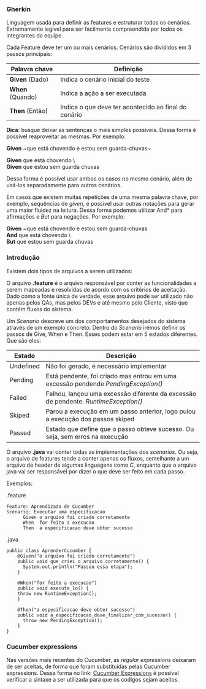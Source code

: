 ### Gherkin

Linguagem usada para definir as features e estruturar todos os cenários. Extremamente legível para ser facilmente compreendida por todos os integrantes da equipe.

Cada Feature deve ter um ou mais cenários. Cenários são divididos em 3 passos principais:

| Palavra chave   | Definição                                           |
|-----------------|-----------------------------------------------------|
|**Given** (Dado) | Indica o cenário inicial do teste                   |
|**When** (Quando)| Indica a ação a ser executada                       |
|**Then** (Então) | Indica o que deve ter acontecido ao final do cenário|

**Dica**: busque deixar as sentenças o mais simples possíveis. Dessa forma é possível reaproveitar as mesmas. Por exemplo:

   **Given** ~que está chovendo e estou sem guarda-chuvas~

   **Given** que está chovendo \                          
   **Given** que estou sem guarda chuvas                  

Dessa forma é possível usar ambos os casos no mesmo cenário, além de usá-los separadamente para outros cenários.

Em casos que existem muitas repetições de uma mesma palavra chave, por exemplo, sequências de *given*, é possível usar outras notações para gerar uma maior fluidez na leitura. Dessa forma podemos utilizar And* para afirmações e *But* para negações. Por exemplo:

   **Given** ~que está chovendo e estou sem guarda-chuvas \
   **And** que está chovendo \                          
   **But** que estou sem guarda chuvas    

### Introdução

Existem dois tipos de arquivos a serem utilizados:

O arquivo **.feature** é o arquivo responsável por conter as funcionalidades a serem mapeadas e resolvidas de acordo com os critérios de aceitação. Dado como a fonte única de verdade, esse arquivo pode ser utilizado não apenas pelos QAs, mas pelos DEVs e até mesmo pelo Cliente, visto que contém fluxos do sistema.

Um *Scenario* descreve um dos comportamentos desejados do sistema através de um exemplo concreto. Dentro do *Scenario* iremos definir os passos de Give, When e Then. Esses podem estar em 5 estados diferentes. Que são eles:

| Estado    | Descrição                                                                         |  
|-----------|-----------------------------------------------------------------------------------|
| Undefined |Não foi gerado, é necessário implementar                                           |
|  Pending  |Está pendente, foi criado mas entrou em uma excessão pendende *PendingException()* |
|  Failed   |Falhou, lançou uma excessão diferente da excessão de pendente. *RuntimeException()*|
|  Skiped   |Parou a execução em um passo anterior, logo pulou a execução dos passos skiped     |
|  Passed   |Estado que define que o passo obteve sucesso. Ou seja, sem erros na execução       |

O arquivo **.java** vai conter todas as implementações dos *scenarios*. Ou seja, o arquivo de features tende a conter apenas os fluxos, semelhante a um arquivo de header de algumas linguagens como *C*, enquanto que o arquivo java vai ser responsável por dizer o que deve ser feito em cada passo.

Exemplos:

.feature

    Feature: Aprendizado de Cucumber
    Scenario: Executar uma especificacao
	      Given o arquivo foi criado corretamente
	      When  for feito a execucao
	      Then  a especificacao deve obter sucesso

.java
    
    public class AprenderCucumber {
	    @Given("o arquivo foi criado corretamente")
	    public void que_criei_o_arquivo_corretamente() {
	      System.out.println("Passou essa etapa");
	    }

	    @When("for feito a execucao")
	    public void executa_lo() {
        throw new RuntimeException();
	    }

	    @Then("a especificacao deve obter sucesso")
	    public void a_especificacao_deve_finalizar_com_sucesso() {
	      throw new PendingException();
	    }
    }

### Cucumber expressions

Nas versões mais recentes do Cucumber, as *regular expressions* deixaram de ser aceitas, de forma que foram substituídas pelas Cucumber expressions. Dessa forma no link: [Cucumber Expressions](https://github.com/cucumber/cucumber-expressions#readme) é possível verificar a sintaxe a ser utilizada para que os codigos sejam aceitos.

